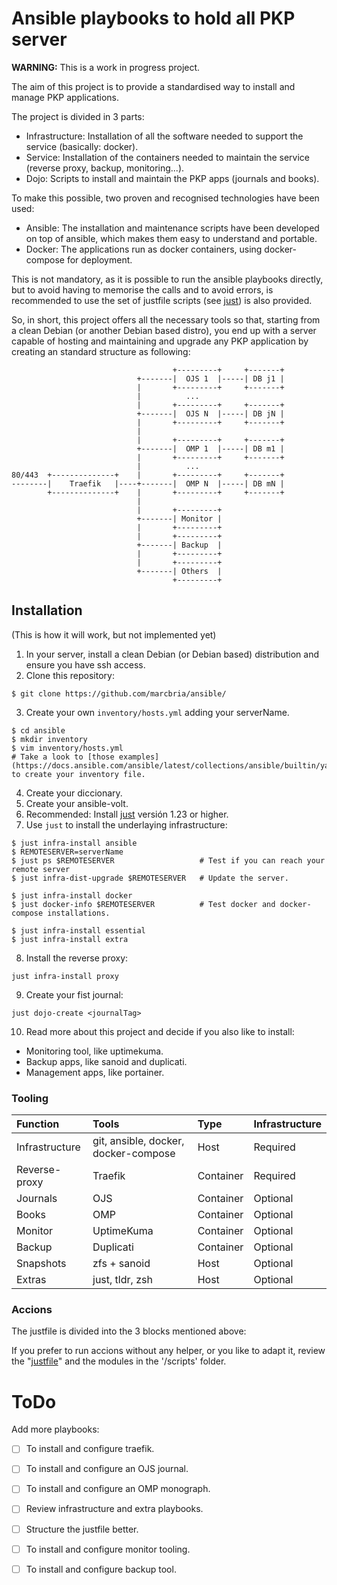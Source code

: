 # Ansible playbooks to hold all PKP server

**WARNING:** This is a work in progress project.

The aim of this project is to provide a standardised way to install and manage PKP applications.

The project is divided in 3 parts:
- Infrastructure: Installation of all the software needed to support the service (basically: docker).
- Service: Installation of the containers needed to maintain the service (reverse proxy, backup, monitoring...).
- Dojo: Scripts to install and maintain the PKP apps (journals and books).

To make this possible, two proven and recognised technologies have been used:
- Ansible: The installation and maintenance scripts have been developed on top of ansible, which makes them easy to understand and portable.
- Docker: The applications run as docker containers, using docker-compose for deployment.

This is not mandatory, as it is possible to run the ansible playbooks directly, but to avoid having to memorise the calls and to avoid errors, is recommended to use the set of justfile scripts (see [just](https://github.com/casey/just#packages)) is also provided.

So, in short, this project offers all the necessary tools so that, starting from a clean Debian (or another Debian based distro), you end up with a server capable of hosting and maintaining and upgrade any PKP application by creating an standard structure as following:

```
                                    +---------+     +-------+
                            +-------|  OJS 1  |-----| DB j1 |
                            |       +---------+     +-------+
                            |          ...
                            |       +---------+     +-------+
                            +-------|  OJS N  |-----| DB jN |
                            |       +---------+     +-------+
                            |
                            |       +---------+     +-------+
                            +-------|  OMP 1  |-----| DB m1 |
                            |       +---------+     +-------+
                            |          ...
80/443  +--------------+    |       +---------+     +-------+
--------|    Traefik   |----+-------|  OMP N  |-----| DB mN |
        +--------------+    |       +---------+     +-------+
                            |
                            |       +---------+
                            +-------| Monitor |
                            |       +---------+
                            |       +---------+
                            +-------| Backup  |
                            |       +---------+
                            |       +---------+
                            +-------| Others  |
                                    +---------+
```

## Installation

(This is how it will work, but not implemented yet)
 
1. In your server, install a clean Debian (or Debian based) distribution and ensure you have ssh access.
2. Clone this repository:
```
$ git clone https://github.com/marcbria/ansible/
```
3. Create your own `inventory/hosts.yml` adding your serverName.
```
$ cd ansible
$ mkdir inventory
$ vim inventory/hosts.yml
# Take a look to [those examples](https://docs.ansible.com/ansible/latest/collections/ansible/builtin/yaml_inventory.html#examples) to create your inventory file.
```

4. Create your diccionary.
5. Create your ansible-volt.
6. Recommended: Install [just](https://github.com/casey/just#packages) versión 1.23 or higher.
7. Use `just` to install the underlaying infrastructure:
```
$ just infra-install ansible
$ REMOTESERVER=serverName
$ just ps $REMOTESERVER                   # Test if you can reach your remote server
$ just infra-dist-upgrade $REMOTESERVER   # Update the server.

$ just infra-install docker
$ just docker-info $REMOTESERVER          # Test docker and docker-compose installations.

$ just infra-install essential
$ just infra-install extra
```
8. Install the reverse proxy:
```
just infra-install proxy
```
9. Create your fist journal:
```
just dojo-create <journalTag>
```

10. Read more about this project and decide if you also like to install:
- Monitoring tool, like uptimekuma.
- Backup apps, like sanoid and duplicati.
- Management apps, like portainer.

### Tooling

| Function       | Tools                                   | Type        | Infrastructure  |
|:---------------|:----------------------------------------|:------------|:----------------|
| Infrastructure | git, ansible, docker, docker-compose    | Host        | Required        |
| Reverse-proxy  | Traefik                                 | Container   | Required        |
| Journals       | OJS                                     | Container   | Optional        |
| Books          | OMP                                     | Container   | Optional        |
| Monitor        | UptimeKuma                              | Container   | Optional        |
| Backup         | Duplicati                               | Container   | Optional        |
| Snapshots      | zfs + sanoid                            | Host        | Optional        |
| Extras         | just, tldr, zsh                         | Host        | Optional        |


### Accions

The justfile is divided into the 3 blocks mentioned above:


If you prefer to run accions without any helper, or you like to adapt it, review the "[justfile](https://github.com/marcbria/ansible/blob/main/justfile)" and the modules in the '/scripts' folder.

# ToDo

Add more playbooks:
- [ ] To install and configure traefik.
- [ ] To install and configure an OJS journal.
- [ ] To install and configure an OMP monograph.
- [ ] Review infrastructure and extra playbooks.
- [ ] Structure the justfile better.
- [ ] To install and configure monitor tooling.
- [ ] To install and configure backup tool.

